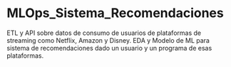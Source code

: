 # MLOps_Sistema_Recomendaciones
ETL y API sobre datos de consumo de usuarios de plataformas de streaming como Netflix, Amazon y Disney. EDA y Modelo de ML para sistema de recomendaciones dado un usuario  y un programa de esas plataformas.

